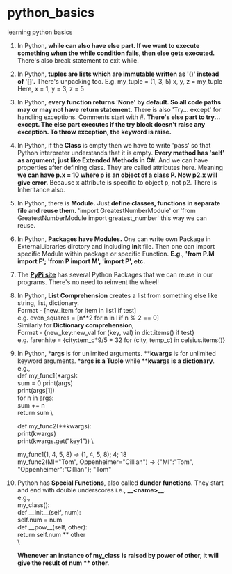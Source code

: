 # python_basics
learning python basics

1. In Python, **while can also have else part. If we want to execute something when the while condition fails, then else gets executed.** There's also break statement to exit while.

2. In Python, **tuples are lists which are immutable written as '()' instead of '[]'.**
    There's unpacking too. 
    E.g. my_tuple = (1, 3, 5)
    x, y, z = my_tuple
    Here, x = 1, y = 3, z = 5
   
3. In Python, **every function returns 'None' by default. So all code paths may or may not have return statement.** There is also 'Try... except' for handling exceptions. Comments start with #. **There's else part to try... except. The else part executes if the try block doesn't raise any exception. To throw exception, the keyword is raise.**

4. In Python, if the **Class** is empty then we have to write 'pass' so that Python interpreter understands that it is empty. **Every method has 'self' as argument, just like Extended Methods in C#.** And we can have properties after defining class. They are called attributes here. Meaning **we can have p.x = 10 where p is an object of a class P. Now p2.x will give error.** Because x attribute is specific to object p, not p2. There is Inheritance also.

5. In Python, there is **Module.** Just **define classes, functions in separate file and reuse them.** 'import GreatestNumberModule' or 'from GreatestNumberModule import greatest_number' this way we can reuse.

6. In Python, **Packages have Modules.** One can write own Package in ExternalLibraries dirctory and including __init__ file. Then one can import specific Module within package or specific Function. **E.g., 'from P.M import F'; 'from P import M', 'import P', etc.**

7. The **[PyPi site](https://pypi.org/)** has several Python Packages that we can reuse in our programs. There's no need to reinvent the wheel!

8. In Python, **List Comprehension** creates a list from something else like string, list, dictionary.\
Format - \[new_item for item in list1 if test\] \
e.g. even_squares = [n**2 for n in l if n % 2 == 0]\
Similarly for **Dictionary comprehension**,\
Format - {new_key:new_val for (key, val) in dict.items() if test} \
e.g. farenhite = {city:tem_c*9/5 + 32 for (city, temp_c) in celsius.items()}

9. In Python, ***args** is for unlimited arguments. ****kwargs** is for unlimited keyword arguments. ***args is a Tuple** while ****kwargs is a dictionary**. \
   e.g., \
   def my_func1(*args): \
       sum = 0
       print(args) \
       print(args[1]) \
       for n in args: \
           sum += n \
       return sum \
   

   def my_func2(**kwargs): \
       print(kwargs) \
       print(kwargs.get("key1")) \
       

   my_func1(1, 4, 5, 8) -> (1, 4, 5, 8); 4; 18 \
   my_func2(MI="Tom", Oppenheimer="Cillian") -> {"MI":"Tom", "Oppenheimer":"Cillian"}; "Tom"

10. Python has **Special Functions**, also called **dunder functions**. They start and end with double underscores i.e., **\_\_\<name\>\_\_**. \
    e.g., \
    my_class(): \
        def \_\_init\_\_(self, num): \
            self.num = num \
        def \_\_pow\_\_(self, other): \
            return self.num ** other \
    \

    **Whenever an instance of my_class is raised by power of other, it will give the result of num ** other.**
    
